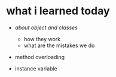 # what i learned today

- *about object and classes*
  - how they work
  - what are the mistakes we do

- method overloading
- instance variable

